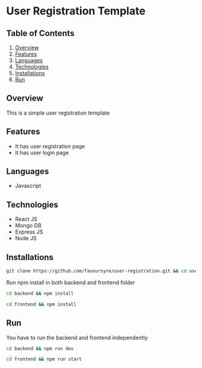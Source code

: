 # User Registration Template

## Table of Contents

1. [Overview](#overview)
2. [Features](#features)
3. [Languages](#languages)
4. [Technologies](#technologies)
5. [Installations](#installations)
6. [Run](#run)

## Overview

This is a simple user registration template

## Features

- It has user registration page
- It has user login page

## Languages

- Javascript

## Technologies

- React JS
- Mongo DB
- Express JS
- Node JS

## Installations

```bash
git clone https://github.com/favoursyre/user-registration.git && cd user-registration
```

Run npm install in both backend and frontend folder

```bash
cd backend && npm install
```

```bash
cd frontend && npm install
```

## Run

You have to run the backend and frontend independently

```bash
cd backend && npm run dev
```

```bash
cd frontend && npm run start
```
